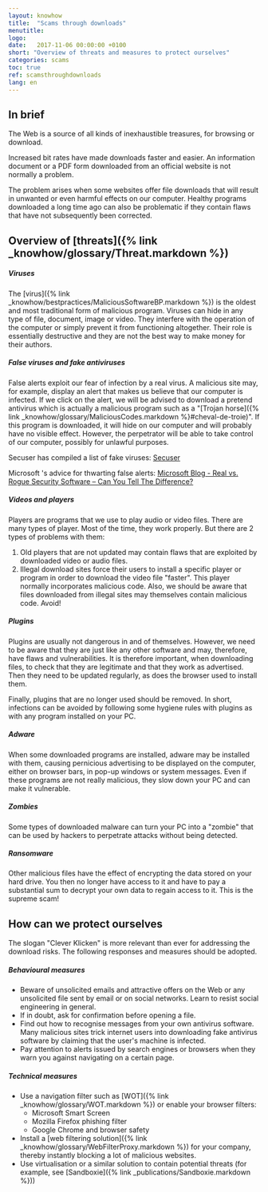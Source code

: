 ```yaml
---
layout: knowhow
title:  "Scams through downloads"
menutitle:  
logo:
date:   2017-11-06 00:00:00 +0100
short: "Overview of threats and measures to protect ourselves"
categories: scams
toc: true
ref: scamsthroughdownloads
lang: en
---
```

## In brief

The Web is a source of all kinds of inexhaustible treasures, for browsing or download.

Increased bit rates have made downloads faster and easier. An information document or a PDF form downloaded from an official website is not normally a problem.

The problem arises when some websites offer file downloads that will result in unwanted or even harmful effects on our computer. Healthy programs downloaded a long time ago can also be problematic if they contain flaws that have not subsequently been corrected.

## Overview of [threats]({% link _knowhow/glossary/Threat.markdown %})

##### Viruses
The [virus]({% link _knowhow/bestpractices/MaliciousSoftwareBP.markdown %}) is the oldest and most traditional form of malicious program. Viruses can hide in any type of file, document, image or video. They interfere with the operation of the computer or simply prevent it from functioning altogether. Their role is essentially destructive and they are not the best way to make money for their authors.

##### False viruses and fake antiviruses

False alerts exploit our fear of infection by a real virus. A malicious site may, for example, display an alert that makes us believe that our computer is infected. If we click on the alert, we will be advised to download a pretend antivirus which is actually a malicious program such as a "[Trojan horse]({% link _knowhow/glossary/MaliciousCodes.markdown %}#cheval-de-troie)". If this program is downloaded, it will hide on our computer and will probably have no visible effect. However, the perpetrator will be able to take control of our computer, possibly for unlawful purposes.

Secuser has compiled a list of fake viruses: [Secuser](http://www.secuser.com/hoax)

Microsoft 's advice for thwarting false alerts: [Microsoft Blog - Real vs. Rogue Security Software – Can You Tell The Difference?](https://cloudblogs.microsoft.com/microsoftsecure/2013/01/03/real-vs-rogue-security-software-can-you-tell-the-difference/)

##### Videos and players

Players are programs that we use to play audio or video files. There are many types of player. Most of the time, they work properly. But there are 2 types of problems with them:

1. Old players that are not updated may contain flaws that are exploited by downloaded video or audio files.
2. Illegal download sites force their users to install a specific player or program in order to download the video file "faster". This player normally incorporates malicious code. Also, we should be aware that files downloaded from illegal sites may themselves contain malicious code. Avoid!


##### Plugins

Plugins are usually not dangerous in and of themselves. However, we need to be aware that they are just like any other software and may, therefore, have flaws and vulnerabilities. It is therefore important, when downloading files, to check that they are legitimate and that they work as advertised. Then they need to be updated regularly, as does the browser used to install them.

Finally, plugins that are no longer used should be removed. In short, infections can be avoided by following some hygiene rules with plugins as with any program installed on your PC.

##### Adware

When some downloaded programs are installed, adware may be installed with them, causing pernicious advertising to be displayed on the computer, either on browser bars, in pop-up windows or system messages. Even if these programs are not really malicious, they slow down your PC and can make it vulnerable.

##### Zombies

Some types of downloaded malware can turn your PC into a "zombie" that can be used by hackers to perpetrate attacks without being detected.

##### Ransomware

Other malicious files have the effect of encrypting the data stored on your hard drive. You then no longer have access to it and have to pay a substantial sum to decrypt your own data to regain access to it. This is the supreme scam!

## How can we protect ourselves

The slogan "Clever Klicken" is more relevant than ever for addressing the download risks. The following responses and measures should be adopted.

##### Behavioural measures
* Beware of unsolicited emails and attractive offers on the Web or any unsolicited file sent by email or on social networks. Learn to resist social engineering in general.
* If in doubt, ask for confirmation before opening a file.
* Find out how to recognise messages from your own antivirus software. Many malicious sites trick internet users into downloading fake antivirus software by claiming that the user's machine is infected.
* Pay attention to alerts issued by search engines or browsers when they warn you against navigating on a certain page.

##### Technical measures
* Use a navigation filter such as [WOT]({% link _knowhow/glossary/WOT.markdown %}) or enable your browser filters:
  * Microsoft Smart Screen
  * Mozilla Firefox phishing filter
  * Google Chrome and browser safety
* Install a [web filtering solution]({% link _knowhow/glossary/WebFilterProxy.markdown %}) for your company, thereby instantly blocking a lot of malicious websites.
* Use virtualisation or a similar solution to contain potential threats (for example, see [Sandboxie]({% link _publications/Sandboxie.markdown %}))
